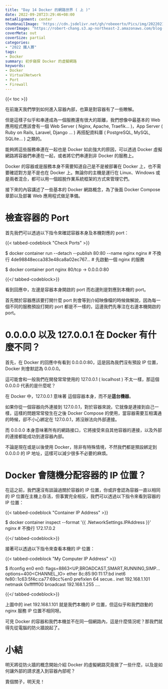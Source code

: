```yaml
---
title: "Day 14 Docker 的網路世界 ( 上 )"
date: 2022-09-28T23:29:46+08:00
metaAlignment: center
thumbnailImage: 'https://cdn.jsdelivr.net/gh/robeeerto/Pics/img/202202161656501.png'
coverImage: "https://robert-chang.s3.ap-northeast-2.amazonaws.com/blog-images/5dxen.jpg"
coverMeta: out
coverSize: partial
categories:
- "2022 鐵人賽"
tags:
- Docker
summary: 初步窺探 Docker 的虛擬網路
keywords:
- Docker
- VirtualNetwork
- Port
- Firewall
---
```


{{< toc >}}

在前幾天我們學到如何進入容器內部，也算是對容器有了一些瞭解。

但是這樣子似乎和串連成為一個服務還有很大的距離，我們想像中最基本的 Web 應用程式應該會有一個 Web Server ( Nginx, Apache, Traefik... )，App Server ( Ruby on Rails, Laravel, Django ... ) 再搭配資料庫 ( PostgreSQL, MySQL, SQLite... ) 之類的。

能夠將這些服務串連在一起也是 Docker 如此強大的原因，可以透過 Docker 虛擬網路將容器們串連在一起，或者將它們串連到非 Docker 的服務上。

Docker 的容器或是服務本身不需要知道自己是不是被部署在 Docker 上，也不需要確認對方是不是也在 Docker 上。無論你的主機是運行在 Linux、Windows 或是兩者混合，都可以用一個超脫作業系統框架的方式來管理它們。

接下來的內容講述了一些基本的 Docker 網路概念，為了後面 Docker Compose 章節以及部署 Web 應用程式做足準備。

# 檢查容器的 Port

首先我們可以透過以下指令來確認容器本身及本機對應的 port：

{{< tabbed-codeblock "Check Ports" >}}
<!-- tab bash -->
$ docker container run --detach --publish 80:80 --name nginx nginx # 不換行
4de98848ecca383e48ca8a02ec767... # 先啟動一個 nginx 的服務

$ docker container port nginx
80/tcp -> 0.0.0.0:80
<!-- endtab -->
{{</ tabbed-codeblock>}}

看到回應中，左邊是容器本身開啟的 port 而右邊則是對應到本機的 port。

首先關於容器應該要打開什麼 port 則會等到介紹映像檔的時候做解說，因為每一個不同的服務預設打開的 port 都是不一樣的，這邊我們先專注在右邊本機開啟的 port。

# 0.0.0.0 以及 127.0.0.1 在 Docker 有什麼不同？

首先，在 Docker 的回應中有看到 0.0.0.0:80，這是因為我們沒有預設 IP 位置，Docker 則會默認為 0.0.0.0。

這可能會和一般我們在開發常常使用的 127.0.0.1 ( localhost ) 不太一樣，那這個 0.0.0.0 代表的是什麼呢？

在 Docker 中，127.0.0.1 意味著 這個容器本身，而不是**這台機器**。

如果你從一個容器向外連接到 127.0.0.1，對於容器來說，它就像是連接到自己一樣，這樣的問題常常發生在之後 Docker Compose 的使用，當容器需要互相溝通的時候，卻不小心綁定在 127.0.0.1，將沒辦法向外部連接。

而 0.0.0.0 本身意味著所有的網路接口，它將接受來自其他容器的連接，以及外部的連接都能成功到達容器內部。

不論是現在或是以後使用 Docker，除非有特殊情境，不然我們都是預設綁定到 0.0.0.0 的 IP 地址，這樣可以減少很多不必要的麻煩。

# Docker 會隨機分配容器的 IP 位置？

在這之前，我們還沒有談論過關於容器的 IP 位置，你或許會認為容器一直以相同的 IP 位置在主機上存活，但事實完全相反，我們可以透過以下指令來看到容器的 IP 位置：

{{< tabbed-codeblock "Container IP Address" >}}
<!-- tab bash -->
$ docker container inspect --format '{{ .NetworkSettings.IPAddress }}' nginx # 不換行
172.17.0.2
<!-- endtab -->
{{</ tabbed-codeblock>}}

接著可以透過以下指令來查看本機的 IP 位置：

{{< tabbed-codeblock "My Computer IP Address" >}}
<!-- tab bash -->
$ ifconfig en0
en0: flags=8863<UP,BROADCAST,SMART,RUNNING,SIMP...
options=400<CHANNEL_IO>
ether 8c:85:90:11:17:bd
inet6 fe80::1c63:5f4c:ca77:69cc%en0 prefixlen 64 secue..
inet 192.168.1.101 netmask 0xffffff00 broadcast 192.168.1.255
....
<!-- endtab -->
{{</ tabbed-codeblock>}}

上圖中的 inet 192.168.1.101 就是我們本機的 IP 位置，但這似乎和我們啟動的 nginx 服務 IP 位置不相同呀。

可見 Docker 的容器和我們本機並不在同一個網路內，這是什麼情況呢？那我們就得先從電腦的防火牆說起了。

# 小結

明天將從防火牆的概念開始介紹 Docker 的虛擬網路究竟做了一些什麼，以及是如何讓外部的請求進入到容器內部呢？

賣個關子，明天見！